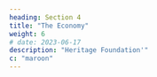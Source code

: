 ```yaml
---
heading: Section 4
title: "The Economy"
weight: 6
# date: 2023-06-17
description: "Heritage Foundation'"
c: "maroon"
---
```


